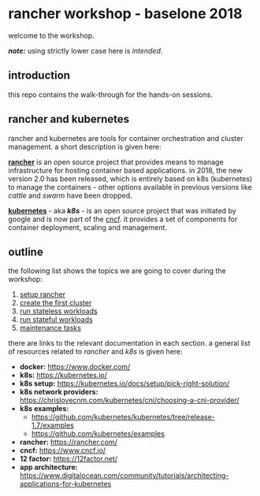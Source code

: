 
rancher workshop - baselone 2018
================================

welcome to the workshop.

***note:*** using strictly lower case here is *intended*.

introduction
------------

this repo contains the walk-through for the hands-on sessions.

rancher and kubernetes
----------------------

rancher and kubernetes are tools for container orchestration and cluster management. a short description is given here:

**[rancher](https://rancher.com)** is an open source project that provides means to manage infrastructure for hosting container based applications.
in 2018, the new version 2.0 has been released, which is entirely based on k8s (kubernetes) to manage
the containers - other options available in previous versions like *cattle* and *swarm* have been dropped.

**[kubernetes](https://kubernetes.io/)** - aka ***k8s*** - is an open source project that was initiated by google and is now part of the [cncf](https://www.cncf.io/).
it provides a set of components for container deployment, scaling and management.

outline
-------

the following list shows the topics we are going to cover during the workshop:

1. [setup rancher](00-setup-rancher.md)
1. [create the first cluster](01-create-cluster.md)
1. [run stateless workloads](02-stateless-workloads.md)
1. [run stateful workloads](03-stateful-workloads.md)
1. [maintenance tasks](04-maintenance.md)

there are links to the relevant documentation in each section. a general list of resources related to *rancher* and *k8s* is given here:

* **docker:**  https://www.docker.com/
* **k8s:** https://kubernetes.io/
* **k8s setup:** https://kubernetes.io/docs/setup/pick-right-solution/
* **k8s network providers:** https://chrislovecnm.com/kubernetes/cni/choosing-a-cni-provider/
* **k8s examples:**
  * https://github.com/kubernetes/kubernetes/tree/release-1.7/examples
  * https://github.com/kubernetes/examples
* **rancher:** https://rancher.com/
* **cncf:** https://www.cncf.io/
* **12 factor:** https://12factor.net/
* **app architecture:** https://www.digitalocean.com/community/tutorials/architecting-applications-for-kubernetes

